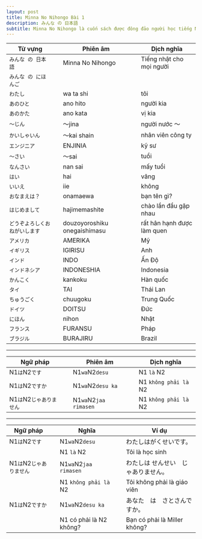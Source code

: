 ```yaml
---
layout: post
title: Minna No Nihongo Bài 1
description: みんな の 日本語
subtitle: Minna No Nihongo là cuốn sách được đông đảo người học tiếng Nhật lựa chọn khi mới bắt đầu.
---
```


| Từ vựng || Phiên âm || Dịch nghĩa |
| -- | -- | -- | -- | -- |
| `みんな の 日本語` || Minna No Nihongo || Tiếng nhật cho mọi người |
| `みんな の にほんご` |||||
| `わたし` || wa ta shi || tôi |
| `あのひと` || ano hito || người kia |
| `あのかた` || ano kata  || vị kia |
| `～じん` || ～jina  || người nước ～ |
| `かいしゃいん` || ～kai shain  || nhân viên công ty |
| `エンジニア` || ENJINIA  || kỹ sư |
| `～さい` || ～sai  || tuổi |
| `なんさい` || nan sai  || mấy tuổi |
| `はい` || hai || vâng |
| `いいえ` || iie || không |
| `おなまえは？` || onamaewa || bạn tên gì? |
| `はじめまして` || hajimemashite || chào lần đầu gặp nhau |
| `どうぞよろしくおねがいします` || douzoyoroshiku onegaishimasu || rất hân hạnh được làm quen |
| `アメリカ` || AMERIKA || Mỹ |
| `イギリス` || IGIRISU || Anh |
| `インド` || INDO || Ấn Độ |
| `インドネシア` || INDONESHIA || Indonesia |
| `かんこく` || kankoku || Hàn quốc |
| `タイ` || TAI || Thái Lan |
| `ちゅうごく` || chuugoku || Trung Quốc |
| `ドイツ` || DOITSU || Đức |
| `にほん` || nihon || Nhật |
| `フランス` || FURANSU || Pháp |
| `ブラジル` || BURAJIRU || Brazil |

-----

| Ngữ pháp || Phiên âm || Dịch nghĩa |
| -- | -- | -- | -- | -- |
| N1`は`N2`です` || N1`wa`N2`desu` || N1 `là` N2 |
| N1`は`N2`ですか` || N1`wa`N2`desu ka` || N1 `không phải là` N2 |
| N1`は`N2`じゃありません` || N1`wa`N2`jaa rimasen` || N1 `không phải là` N2 |

-----

| Ngữ pháp | | Nghĩa | | Ví dụ |
| -- | -- | -- | -- | -- |
| N1`は`N2`です` | | N1`wa`N2`desu` | | わたしはがくせいです。 |
| | | N1 `là` N2 | | Tôi là học sinh |
| N1`は`N2`じゃありません` | | N1`wa`N2`jaa rimasen` | | わたしは せんせい　じゃありません。 |
| | | N1 `không phải là` N2 | | Tôi không phải là giáo viên |
| N1`は`N2`ですか` | | N1`wa`N2`desu ka` | | あなた　は　さとさんですか。 |
| | | N1 có phải là N2 không? | | Bạn có phải là Miller không? |


